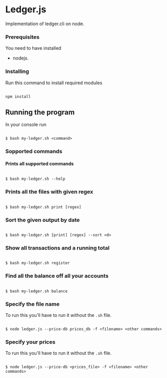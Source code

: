 # Ledger.js

  

Implementation of ledger.cli on node.

  

### Prerequisites

  

You need to have installed

  

* nodejs.

  

### Installing

  

Run this command to install required modules

  

```

npm install

```

  
  

## Running the program

  

In your console run

  

```

$ bash my-ledger.sh <command>

```

  

### Sopported commands

  


  
#### Prints all supported commands
```

$ bash my-ledger.sh --help

```
### Prints all the files with given regex	
```

$ bash my-ledger.sh print [regex]

```
### Sort the given output by date
```

$ bash my-ledger.sh [print] [regex] --sort <d> 

```
### Show all transactions and a running total
```

$ bash my-ledger.sh register

```
### Find all the balance off all your accounts
```

$ bash my-ledger.sh balance

```
### Specify the file name
To run this you'll have to run it without the `.sh` file.
```

$ node ledger.js --price-db prices_db -f <filename> <other commands>

```
### Specify your prices
To run this you'll have to run it without the `.sh` file.
```

$ node ledger.js --price-db <prices_file> -f <filename> <other commands>

```
